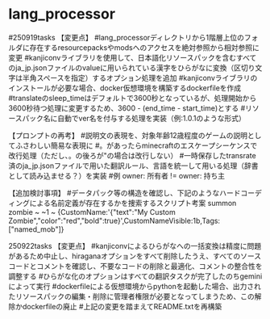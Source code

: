 # lang_processor

#250919tasks
【変更点】
#lang_processorディレクトリから1階層上位のフォルダに存在するresourcepacksやmodsへのアクセスを絶対参照から相対参照に変更
#kanjiconvライブラリを使用して、日本語化リソースパックを含むすべてのja_jp.jsonファイルのvalueに用いられている漢字をひらがなに変換（区切り文字は半角スペースを指定）するオプション処理を追加
#kanjiconvライブラリのインストールが必要な場合、docker仮想環境を構築するdockerfileを作成
#translateのsleep_timeはデフォルトで3600秒となっているが、処理開始から3600秒待つ処理に変更するため、3600 - (end_time - start_time)とする
#リソースパック名に自動でver名を付与する処理を実装（例:1.0.1のような形式）

【プロンプトの再考】
#説明文の表現を、対象年齢12歳程度のゲームの説明としてふさわしい簡易な表現に
#。があったらminecraftのエスケープシーケンスで改行処理（ただし、。の後ろが"の場合は改行しない）
#一時保存したtransrate済のja_jp.jsonファイルで用いた翻訳ルール、言語を統一して用いる処理（辞書として読み込ませる？）を実装
  #例 owner: 所有者 != owner: 持ち主

【追加検討事項】
#データパック等の構造を確認し、下記のようなハードコーディングによる名前定義が存在するかを捜索するスクリプト考案
summon zombie ~ ~1 ~ {CustomName:'{"text":"My Custom Zombie","color":"red","bold":true}',CustomNameVisible:1b,Tags:["named_mob"]}

250922tasks
【変更点】
#kanjiconvによるひらがなへの一括変換は精度に問題があるため中止し、hiraganaオプションをすべて削除したうえ、すべてのソースコードとコメントを確認し、不要なコードの削除と最適化、コメントの整合性を調整する
#ひらがな化のオプションはすべての翻訳タスクが完了したのちgeminiによって実行
#dockerfileによる仮想環境からpythonを起動した場合、出力されたリソースパックの編集・削除に管理者権限が必要となってしまうため、この解除かdockerfileの廃止
#上記の変更を踏まえてREADME.txtを再構築
